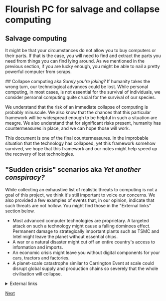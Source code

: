 # Flourish PC for salvage and collapse computing

## Salvage computing
It might be that your circumstances do not allow you to buy computers or their parts. If that is the case, you will need to find and extract the parts you need from things you can find lying around. As we mentioned in the previous section, if you are lucky enough, you might be able to nail a pretty powerful computer from scraps.

## Collapse computing aka _Surely you're joking?_
If humanity takes the wrong turn, our technological advances could be lost. While personal computing, in most cases, is not essential for the survival of individuals, we consider personal computing quite crucial for the survival of our species.

We understand that the risk of an immediate collapse of computing is probably minuscule. We also know that the chances that this particular framework will be widespread enough to be helpful in such a situation are meagre. We also understand that for significant risks present, humanity has countermeasures in place, and we can hope those will work.

This document is one of the final countermeasures. In the improbable situation that the technology has collapsed, yet this framework somehow survived, we hope that this framework and our notes might help speed up the recovery of lost technologies.

## "Sudden crisis" scenarios aka _Yet another conspiracy?_
While collecting an exhaustive list of realistic threats to computing is not a goal of this project, we think it's still important to voice our concerns. We also provided a few examples of events that, in our opinion, indicate that such threats are not hollow. You might find those in the "External links" section below.

* Most advanced computer technologies are proprietary. A targeted attack on such a technology might cause a falling dominoes effect. Permanent damage to strategically important plants such as TSMC and Intel might leave the planet without essential chips.
* A war or a natural disaster might cut off an entire country's access to information and imports.
* An economic crisis might leave you without digital components for your cars, tractors and factories.
* A planet-scale catastrophe similar to Carrington Event at scale could disrupt global supply and production chains so severely that the whole civilisation will collapse.

<details><summary>External links</summary>
<p>

### Targeted attacks against technologies
* [Hackers wiped the entire Sony Pictures infrastructure in 2014.](https://en.wikipedia.org/wiki/Sony_Pictures_hack)
* [Stuxnet, a computer virus designed to destroy Iran's nuclear programme.](https://en.wikipedia.org/wiki/Stuxnet)
* [TSMC, the biggest semiconductor plant, is stopped due to a hack.](https://thehackernews.com/2018/08/tsmc-wannacry-ransomware-attack.html)
#### Consequences of wars and natural disasters
* [Ukraine regions have had no Internet access because of the war.](https://www.nbcnews.com/tech/tech-news/ukraine-facing-major-regional-internet-outages-russian-invasion-contin-rcna18973)
* [Staying connected when the world falls apart: how carriers keep phones working.](https://www.cnet.com/tech/mobile/features/staying-connected-when-the-world-falls-apart-how-carriers-keep-phones-working/)
#### Economic blockades and crises
* [On-going global chip shortage.](https://en.wikipedia.org/wiki/2020%E2%80%93present_global_chip_shortage)
* [In Russia, Western Planes Are Falling Apart.](https://www.wired.co.uk/article/in-russia-western-planes-are-falling-apart)
#### Global catastrophic risks
* [Wikipedia on global catastrophic risks.](https://en.wikipedia.org/wiki/Global_catastrophe_scenarios)
* [The solar storm of 2012 could have taken 4 to 10 years to recover from.](https://en.wikipedia.org/wiki/July_2012_solar_storm)
* [The solar storm of 1972 detonated sea mines and was misinterpreted as a nuclear explosion by detection satellites.](https://en.wikipedia.org/wiki/August_1972_solar_storm#Impacts)

</p>
</details>

[Next](../000/fff.md)
